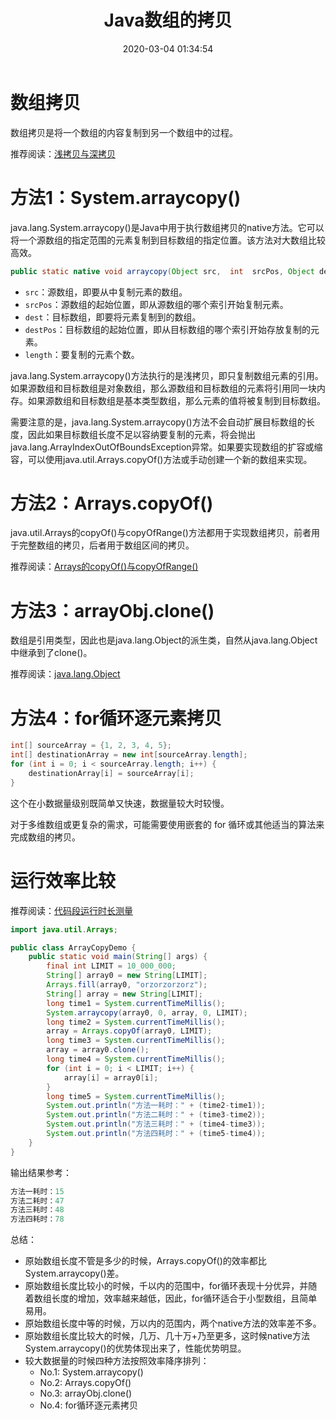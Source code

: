 ﻿---
title: Java数组的拷贝
date: 2020-03-04 01:34:54
summary: 本文分享四种Java数组的拷贝方法。
tags:
- Java
categories:
- 开发技术
---

# 数组拷贝

数组拷贝是将一个数组的内容复制到另一个数组中的过程。

推荐阅读：[浅拷贝与深拷贝](https://blankspace.blog.csdn.net/article/details/130355884)

# 方法1：System.arraycopy()

java.lang.System.arraycopy()是Java中用于执行数组拷贝的native方法。它可以将一个源数组的指定范围的元素复制到目标数组的指定位置。该方法对大数组比较高效。

```java
public static native void arraycopy(Object src,  int  srcPos, Object dest, int destPos, int length);
```

- `src`：源数组，即要从中复制元素的数组。
- `srcPos`：源数组的起始位置，即从源数组的哪个索引开始复制元素。
- `dest`：目标数组，即要将元素复制到的数组。
- `destPos`：目标数组的起始位置，即从目标数组的哪个索引开始存放复制的元素。
- `length`：要复制的元素个数。

java.lang.System.arraycopy()方法执行的是浅拷贝，即只复制数组元素的引用。如果源数组和目标数组是对象数组，那么源数组和目标数组的元素将引用同一块内存。如果源数组和目标数组是基本类型数组，那么元素的值将被复制到目标数组。

需要注意的是，java.lang.System.arraycopy()方法不会自动扩展目标数组的长度，因此如果目标数组长度不足以容纳要复制的元素，将会抛出java.lang.ArrayIndexOutOfBoundsException异常。如果要实现数组的扩容或缩容，可以使用java.util.Arrays.copyOf()方法或手动创建一个新的数组来实现。

# 方法2：Arrays.copyOf()

java.util.Arrays的copyOf()与copyOfRange()方法都用于实现数组拷贝，前者用于完整数组的拷贝，后者用于数组区间的拷贝。

推荐阅读：[Arrays的copyOf()与copyOfRange()](https://blankspace.blog.csdn.net/article/details/114838354)

# 方法3：arrayObj.clone()

数组是引用类型，因此也是java.lang.Object的派生类，自然从java.lang.Object中继承到了clone()。

推荐阅读：[java.lang.Object](https://blankspace.blog.csdn.net/article/details/104711521)

# 方法4：for循环逐元素拷贝

```java
int[] sourceArray = {1, 2, 3, 4, 5};
int[] destinationArray = new int[sourceArray.length];
for (int i = 0; i < sourceArray.length; i++) {
    destinationArray[i] = sourceArray[i];
}
```

这个在小数据量级别既简单又快速，数据量较大时较慢。

对于多维数组或更复杂的需求，可能需要使用嵌套的 for 循环或其他适当的算法来完成数组的拷贝。

# 运行效率比较

推荐阅读：[代码段运行时长测量](https://blankspace.blog.csdn.net/article/details/104633563)

```java
import java.util.Arrays;

public class ArrayCopyDemo {
    public static void main(String[] args) {
        final int LIMIT = 10_000_000;
        String[] array0 = new String[LIMIT];
        Arrays.fill(array0, "orzorzorzorz");
        String[] array = new String[LIMIT];
        long time1 = System.currentTimeMillis();
        System.arraycopy(array0, 0, array, 0, LIMIT);
        long time2 = System.currentTimeMillis();
        array = Arrays.copyOf(array0, LIMIT);
        long time3 = System.currentTimeMillis();
        array = array0.clone();
        long time4 = System.currentTimeMillis();
        for (int i = 0; i < LIMIT; i++) {
            array[i] = array0[i];
        }
        long time5 = System.currentTimeMillis();
        System.out.println("方法一耗时：" + (time2-time1));
        System.out.println("方法二耗时：" + (time3-time2));
        System.out.println("方法三耗时：" + (time4-time3));
        System.out.println("方法四耗时：" + (time5-time4));
    }
}
```

输出结果参考：

```java
方法一耗时：15
方法二耗时：47
方法三耗时：48
方法四耗时：78
```

总结：
- 原始数组长度不管是多少的时候，Arrays.copyOf()的效率都比System.arraycopy()差。
- 原始数组长度比较小的时候，千以内的范围中，for循环表现十分优异，并随着数组长度的增加，效率越来越低，因此，for循环适合于小型数组，且简单易用。
- 原始数组长度中等的时候，万以内的范围内，两个native方法的效率差不多。
- 原始数组长度比较大的时候，几万、几十万+乃至更多，这时候native方法System.arraycopy()的优势体现出来了，性能优势明显。
- 较大数据量的时候四种方法按照效率降序排列：
    - No.1: System.arraycopy()
    - No.2: Arrays.copyOf()
    - No.3: arrayObj.clone()
    - No.4: for循环逐元素拷贝
